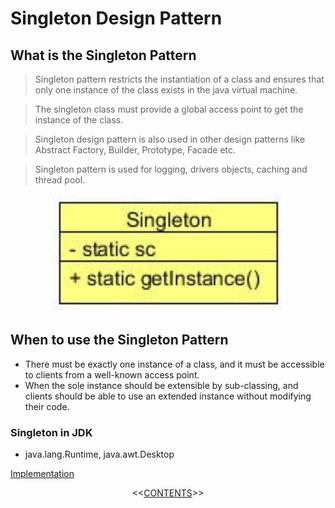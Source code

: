#   Singleton Design Pattern


##  What is the Singleton Pattern
>   Singleton pattern restricts the instantiation of a class and ensures that only one instance of the class exists in the java virtual machine.

>   The singleton class must provide a global access point to get the instance of the class.

>   Singleton design pattern is also used in other design patterns like Abstract Factory, Builder, Prototype, Facade etc.

>   Singleton pattern is used for logging, drivers objects, caching and thread pool.   

<p align="center">
    <img src="https://github.com/11andrew1991/design_patterns/blob/master/Singleton/img/singleton.png" />
</p>


##  When to use the Singleton Pattern
-   There must be exactly one instance of a class, and it must be accessible to clients from a well-known access point.
-   When the sole instance should be extensible by sub-classing, and clients should be able to use an extended instance without
    modifying their code.


### Singleton in JDK
-   java.lang.Runtime, java.awt.Desktop


[Implementation](https://github.com/11andrew1991/design_patterns/tree/master/Singleton/app/)


<p align="center">
    <<<a href="https://github.com/11andrew1991/design_patterns#design-patterns">CONTENTS</a>>>
</p>        